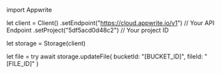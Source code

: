 import Appwrite

let client = Client()
    .setEndpoint("https://cloud.appwrite.io/v1") // Your API Endpoint
    .setProject("5df5acd0d48c2") // Your project ID

let storage = Storage(client)

let file = try await storage.updateFile(
    bucketId: &quot;[BUCKET_ID]&quot;,
    fileId: &quot;[FILE_ID]&quot;
)

